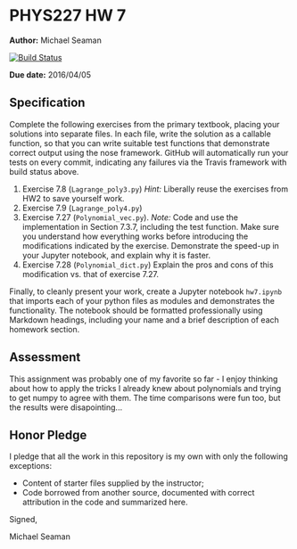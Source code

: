 # PHYS227 HW 7

**Author:** Michael Seaman

[![Build Status](https://travis-ci.org/chapman-phys227-2016s/hw-7-seama107.svg?branch=master)](https://travis-ci.org/chapman-phys227-2016s/hw-7-seama107)

**Due date:** 2016/04/05

## Specification

Complete the following exercises from the primary textbook, placing your solutions into separate files. In each file, write the solution as a callable function, so that you can write suitable test functions that demonstrate correct output using the nose framework. GitHub will automatically run your tests on every commit, indicating any failures via the Travis framework with build status above.

1. Exercise 7.8 (```Lagrange_poly3.py```) *Hint:* Liberally reuse the exercises from HW2 to save yourself work.
1. Exercise 7.9 (```Lagrange_poly4.py```) 
1. Exercise 7.27 (```Polynomial_vec.py```). *Note:* Code and use the implementation in Section 7.3.7, including the test function.  Make sure you understand how everything works before introducing the modifications indicated by the exercise. Demonstrate the speed-up in your Jupyter notebook, and explain why it is faster.
1. Exercise 7.28 (```Polynomial_dict.py```) Explain the pros and cons of this modification vs. that of exercise 7.27.

Finally, to cleanly present your work, create a Jupyter notebook ```hw7.ipynb``` that imports each of your python files as modules and demonstrates the functionality. The notebook should be formatted professionally using Markdown headings, including your name and a brief description of each homework section.

## Assessment

This assignment was probably one of my favorite so far - I enjoy thinking about how to apply the tricks I already knew about polynomials and trying to get numpy to agree with them. The time comparisons were fun too, but the results were disapointing...

## Honor Pledge

I pledge that all the work in this repository is my own with only the following exceptions:

* Content of starter files supplied by the instructor;
* Code borrowed from another source, documented with correct attribution in the code and summarized here.

Signed,

Michael Seaman
